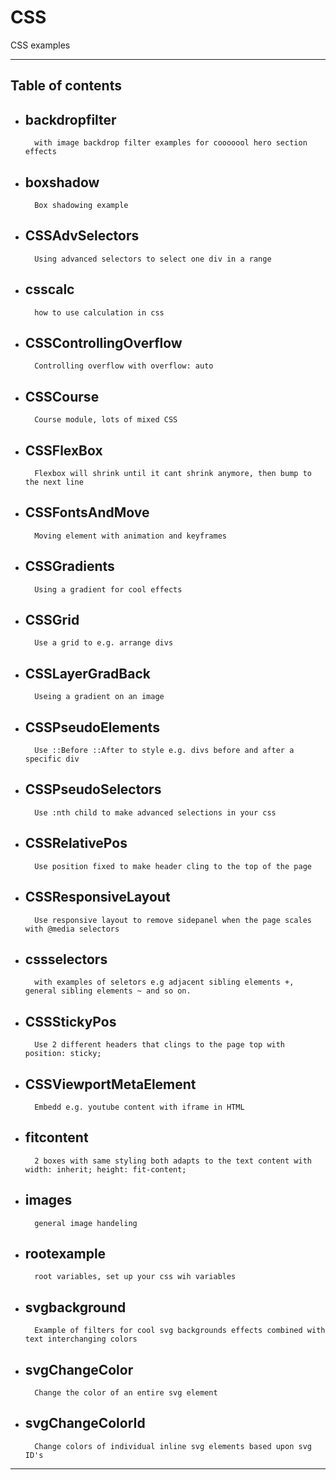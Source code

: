 # CSS
CSS examples

---

## Table of contents

- ## backdropfilter
        with image backdrop filter examples for cooooool hero section effects
- ## boxshadow
        Box shadowing example
- ## CSSAdvSelectors
        Using advanced selectors to select one div in a range
- ## csscalc
        how to use calculation in css
- ## CSSControllingOverflow
        Controlling overflow with overflow: auto
- ## CSSCourse
        Course module, lots of mixed CSS
- ## CSSFlexBox
        Flexbox will shrink until it cant shrink anymore, then bump to the next line
- ## CSSFontsAndMove
        Moving element with animation and keyframes
- ## CSSGradients
        Using a gradient for cool effects
- ## CSSGrid
        Use a grid to e.g. arrange divs
- ## CSSLayerGradBack
        Useing a gradient on an image
- ## CSSPseudoElements 
        Use ::Before ::After to style e.g. divs before and after a specific div
- ## CSSPseudoSelectors 
        Use :nth child to make advanced selections in your css
- ## CSSRelativePos
        Use position fixed to make header cling to the top of the page
- ## CSSResponsiveLayout
        Use responsive layout to remove sidepanel when the page scales with @media selectors
- ## cssselectors 
        with examples of seletors e.g adjacent sibling elements +, general sibling elements ~ and so on.
- ## CSSStickyPos 
        Use 2 different headers that clings to the page top with position: sticky;
- ## CSSViewportMetaElement 
        Embedd e.g. youtube content with iframe in HTML
- ## fitcontent 
        2 boxes with same styling both adapts to the text content with  width: inherit; height: fit-content;
- ## images 
        general image handeling
- ## rootexample 
        root variables, set up your css wih variables
- ## svgbackground 
        Example of filters for cool svg backgrounds effects combined with text interchanging colors
- ## svgChangeColor 
        Change the color of an entire svg element
- ## svgChangeColorId 
        Change colors of individual inline svg elements based upon svg ID's


---